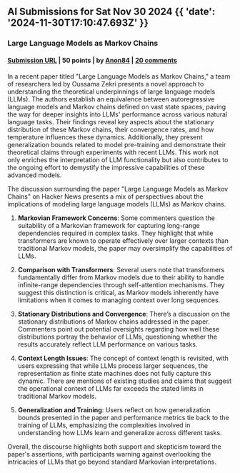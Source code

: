 ## AI Submissions for Sat Nov 30 2024 {{ 'date': '2024-11-30T17:10:47.693Z' }}

### Large Language Models as Markov Chains

#### [Submission URL](https://arxiv.org/abs/2410.02724) | 50 points | by [Anon84](https://news.ycombinator.com/user?id=Anon84) | [20 comments](https://news.ycombinator.com/item?id=42284980)

In a recent paper titled "Large Language Models as Markov Chains," a team of researchers led by Oussama Zekri presents a novel approach to understanding the theoretical underpinnings of large language models (LLMs). The authors establish an equivalence between autoregressive language models and Markov chains defined on vast state spaces, paving the way for deeper insights into LLMs' performance across various natural language tasks. Their findings reveal key aspects about the stationary distribution of these Markov chains, their convergence rates, and how temperature influences these dynamics. Additionally, they present generalization bounds related to model pre-training and demonstrate their theoretical claims through experiments with recent LLMs. This work not only enriches the interpretation of LLM functionality but also contributes to the ongoing effort to demystify the impressive capabilities of these advanced models.

The discussion surrounding the paper "Large Language Models as Markov Chains" on Hacker News presents a mix of perspectives about the implications of modeling large language models (LLMs) as Markov chains. 

1. **Markovian Framework Concerns**: Some commenters question the suitability of a Markovian framework for capturing long-range dependencies required in complex tasks. They highlight that while transformers are known to operate effectively over larger contexts than traditional Markov models, the paper may oversimplify the capabilities of LLMs.

2. **Comparison with Transformers**: Several users note that transformers fundamentally differ from Markov models due to their ability to handle infinite-range dependencies through self-attention mechanisms. They suggest this distinction is critical, as Markov models inherently have limitations when it comes to managing context over long sequences.

3. **Stationary Distributions and Convergence**: There’s a discussion on the stationary distributions of Markov chains addressed in the paper. Commenters point out potential oversights regarding how well these distributions portray the behavior of LLMs, questioning whether the results accurately reflect LLM performance on various tasks.

4. **Context Length Issues**: The concept of context length is revisited, with users expressing that while LLMs process larger sequences, the representation as finite state machines does not fully capture this dynamic. There are mentions of existing studies and claims that suggest the operational context of LLMs far exceeds the stated limits in traditional Markov models.

5. **Generalization and Training**: Users reflect on how generalization bounds presented in the paper and performance metrics tie back to the training of LLMs, emphasizing the complexities involved in understanding how LLMs learn and generalize across different tasks.

Overall, the discourse highlights both support and skepticism toward the paper's assertions, with participants warning against overlooking the intricacies of LLMs that go beyond standard Markovian interpretations.

